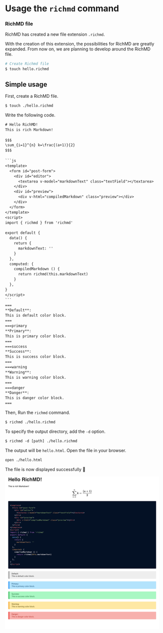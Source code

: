 # Usage the `richmd` command
### RichMD file

RichMD has created a new file extension `.richmd`.

With the creation of this extension, the possibilities for RichMD are greatly expanded.
From now on, we are planning to develop around the RichMD file.

```bash
# Create Richmd file
$ touch hello.richmd
```

## Simple usage
First, create a RichMD file. 

```txt
$ touch ./hello.richmd
```

Write the following code.

~~~txt
# Hello RichMD!
This is rich Markdown!

$$$
\sum_{i=1}^{n} k=\frac{(a+1)}{2}
$$$

```js
<template>
  <form id="post-form">
    <div id="editor">
      <textarea v-model="markdownText" class="textField"></textarea>
    </div>
    <div id="preview">
      <div v-html="compiledMarkdown" class="preview"></div>
    </div>
  </form>
</template>
<script>
import { richmd } from 'richmd'

export default {
  data() {
    return {
      markdownText: ''
    }
  },
  computed: {
    compiledMarkdown () {
      return richmd(this.markdownText)
    }
  },
}
</script>
```
===
**Default**:
This is default color block.
===
===primary
**Primary**:
This is primary color block.
===
===success
**Success**:
This is success color block.
===
===warning
**Warning**:
This is warning color block.
===
===danger
**Danger**:
This is danger color block.
===

~~~

Then, Run the `richmd` command.

```txt
$ richmd ./hello.richmd
```

To specify the output directory, add the `-d` option.

```txt
$ richmd -d [path] ./hello.richmd
```

The output will be `hello.html`. Open the file in your browser.

```txt
open ./hello.html
```

The file is now displayed successfully :tada:

![preview4/png](./images/preview4.png)
